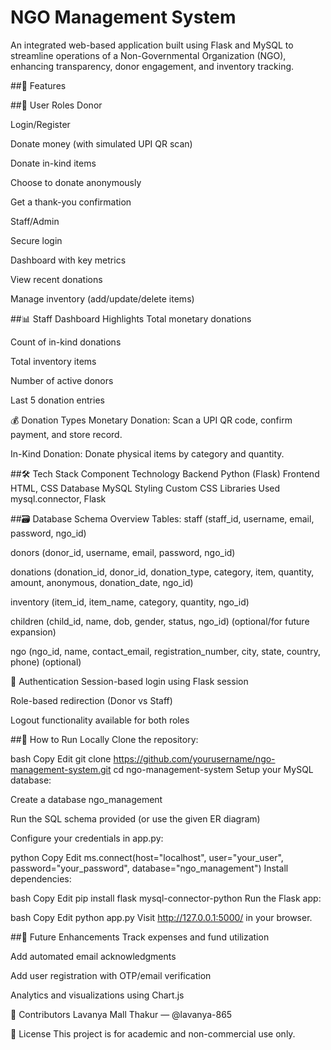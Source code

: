 # NGO Management System
An integrated web-based application built using Flask and MySQL to streamline operations of a Non-Governmental Organization (NGO), enhancing transparency, donor engagement, and inventory tracking.

##🚀 Features

##👥 User Roles
Donor

Login/Register

Donate money (with simulated UPI QR scan)

Donate in-kind items

Choose to donate anonymously

Get a thank-you confirmation

Staff/Admin

Secure login

Dashboard with key metrics

View recent donations

Manage inventory (add/update/delete items)

##📊 Staff Dashboard Highlights
Total monetary donations

Count of in-kind donations

Total inventory items

Number of active donors

Last 5 donation entries

💰 Donation Types
Monetary Donation: Scan a UPI QR code, confirm payment, and store record.

In-Kind Donation: Donate physical items by category and quantity.

##🛠️ Tech Stack
Component	Technology
Backend	Python (Flask)
Frontend	HTML, CSS
Database	MySQL
Styling	Custom CSS
Libraries Used	mysql.connector, Flask

##🗃️ Database Schema Overview
Tables:
staff (staff_id, username, email, password, ngo_id)

donors (donor_id, username, email, password, ngo_id)

donations (donation_id, donor_id, donation_type, category, item, quantity, amount, anonymous, donation_date, ngo_id)

inventory (item_id, item_name, category, quantity, ngo_id)

children (child_id, name, dob, gender, status, ngo_id) (optional/for future expansion)

ngo (ngo_id, name, contact_email, registration_number, city, state, country, phone) (optional)

🔐 Authentication
Session-based login using Flask session

Role-based redirection (Donor vs Staff)

Logout functionality available for both roles

##📂 How to Run Locally
Clone the repository:

bash
Copy
Edit
git clone https://github.com/yourusername/ngo-management-system.git
cd ngo-management-system
Setup your MySQL database:

Create a database ngo_management

Run the SQL schema provided (or use the given ER diagram)

Configure your credentials in app.py:

python
Copy
Edit
ms.connect(host="localhost", user="your_user", password="your_password", database="ngo_management")
Install dependencies:

bash
Copy
Edit
pip install flask mysql-connector-python
Run the Flask app:

bash
Copy
Edit
python app.py
Visit http://127.0.0.1:5000/ in your browser.

##📌 Future Enhancements
Track expenses and fund utilization

Add automated email acknowledgments

Add user registration with OTP/email verification

Analytics and visualizations using Chart.js

🙌 Contributors
Lavanya Mall Thakur — @lavanya-865

📃 License
This project is for academic and non-commercial use only.
